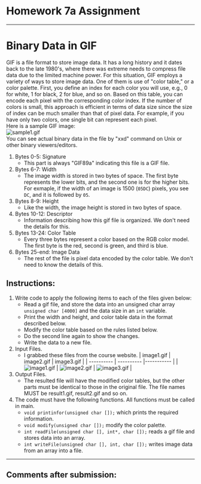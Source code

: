 # Homework 7a Assignment
---

# Binary Data in GIF

GIF is a file format to store image data. It has a long history and it dates back to the late 1980's, where there was extreme needs to compress file data due to the limited machine power. For this situation, GIF employs a variety of ways to store image data. One of them is use of "color table," or a color palette. First, you define an index for each color you will use, e.g., 0 for white, 1 for black, 2 for blue, and so on. Based on this table, you can encode each pixel with the corresponding color index. If the number of colors is small, this approach is efficient in terms of data size since the size of index can be much smaller than that of pixel data. For example, if you have only two colors, one single bit can represent each pixel.    
Here is a sample GIF image:    
![sample1.gif](http://www2.hawaii.edu/~tidota/ics212s2020/hw/hw7b/sample1.gif)    
You can see actual binary data in the file by "xxd" command on Unix or other binary viewers/editors.    
1. Bytes 0-5: Signature
    - This part is always "GIF89a" indicating this file is a GIF file.
2. Bytes 6-7: Width
    - The image width is stored in two bytes of space. The first byte represents the lower bits, and the second one is for the higher bits. For exmaple, if the width of an image is 1500 (```05DC```) pixels, you see ```DC```, and it is followed by ```05```.
3. Bytes 8-9: Height
    - Like the width, the image height is stored in two bytes of space.
4. Bytes 10-12: Descriptor
    - Information describing how this gif file is organized. We don't need the details for this.
5. Bytes 13-24: Color Table
    - Every three bytes represent a color based on the RGB color model. The first byte is the red, second is green, and third is blue. 
6. Bytes 25-end: Image Data
    - The rest of the file is pixel data encoded by the color table. We don't need to know the details of this.
    
## Instructions:    
1. Write code to apply the following items to each of the files given below:
    - Read a gif file, and store the data into an unsigned char array ```unsigned char [4000]``` and the data size in an ```int``` variable.
    - Print the width and height, and color table data in the format described below.
    - Modify the color table based on the rules listed below.
    - Do the second line again to show the changes.
    - Write the data to a new file.
2. Input Files.
    - I grabbed these files from the course website.
    | image1.gif | image2.gif | image3.gif |
    | ---------- | ---------- |----------- |
    |![image1.gif](http://www2.hawaii.edu/~tidota/ics212s2020/hw/hw7b/image1.gif) | ![image2.gif](http://www2.hawaii.edu/~tidota/ics212s2020/hw/hw7b/image2.gif) | ![image3.gif](http://www2.hawaii.edu/~tidota/ics212s2020/hw/hw7b/image3.gif) |
3. Output Files.
    - The resulted file will have the modified color tables, but the other parts must be identical to those in the original file. The file names MUST be result1.gif, result2.gif and so on.
4. The code must have the following functions. All functions must be called in main.
    - ```void printinfor(unsigned char []);``` which prints the required information.
    - ```void modify(unsigned char []);``` modify the color palette.
    - ```int readFile(unsigned char [], int*, char []);``` reads a gif file and stores data into an array.
    - ```int writeFile(unsigned char [], int, char []);``` writes image data from an array into a file.
---

## Comments after submission:

```    

```
